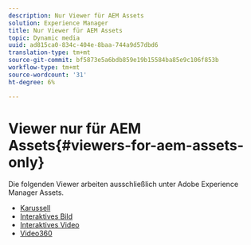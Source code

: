 ```yaml
---
description: Nur Viewer für AEM Assets
solution: Experience Manager
title: Nur Viewer für AEM Assets
topic: Dynamic media
uuid: ad815ca0-834c-404e-8baa-744a9d57dbd6
translation-type: tm+mt
source-git-commit: bf5873e5a6bdb859e19b15584ba85e9c106f853b
workflow-type: tm+mt
source-wordcount: '31'
ht-degree: 6%

---
```



# Viewer nur für AEM Assets{#viewers-for-aem-assets-only}

Die folgenden Viewer arbeiten ausschließlich unter Adobe Experience Manager Assets.

* [Karussell](c-html5-aem-carousel/c-html5-aem-carousel.md)
* [Interaktives Bild](c-html5-aem-interactive-images/c-html5-aem-interactive-images.md)
* [Interaktives Video](c-html5-aem-int-video/c-html5-aem-int-video.md)
* [Video360](c-html5-aem-video360/c-html5-aem-video360.md)
